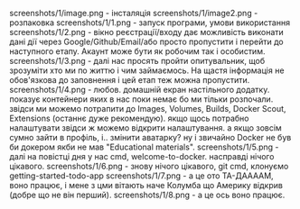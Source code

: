 screenshots/1/image.png - інсталяція
screenshots/1/image2.png - розпаковка
screenshots/1/1.png - запуск програми, умови використання
screenshots/1/2.png - вікно реєстрації/входу дає можливість виконати дані дії через Google/Github/Email/або просто пропустити і перейти до наступного етапу. Акаунт може бути як робочим так і особистим.
screenshots/1/3.png - далі нас просять пройти опитувальник, щоб зрозуміти хто ми по життю і чим займаємось. На щастя інформація не обов'язкова до заповнення і цей етап теж можна пропустити.
screenshots/1/4.png - любов. домашній екран настільного додатку. показує контейнери яких в нас поки немає бо ми тільки розпочали. звідси ми можемо потрапити до Images, Volumes, Builds, Docker Scout, Extensions (останнє дуже рекомендую). якщо щось потрабно налаштувати звідси ж можемо відкрити налаштування. а якщо зовсім сумно зайти в профіль, і.. змінити аватарку? ну і звичайно Docker не був би докером якби не мав "Educational materials".
screenshots/1/5.png - далі на повістці дня у нас cmd, welcome-to-docker. насправді нічого цікавого.
screenshots/1/6.png - знову нічого цікавого, git cmd, клонуємо getting-started-todo-app 
screenshots/1/7.png - а це ото ТА-ДААААМ, воно працює, і мене з цми вітають наче Колумба що Америку відкрив (добре що не він перший).
screenshots/1/8.png - а це ось воно працює.
